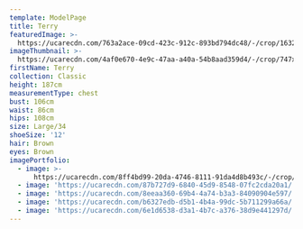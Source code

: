 ```yaml
---
template: ModelPage
title: Terry
featuredImage: >-
  https://ucarecdn.com/763a2ace-09cd-423c-912c-893bd794dc48/-/crop/1632x1219/0,92/-/preview/
imageThumbnail: >-
  https://ucarecdn.com/4af0e670-4e9c-47aa-a40a-54b8aad359d4/-/crop/747x1167/367,57/-/preview/
firstName: Terry
collection: Classic
height: 187cm
measurementType: chest
bust: 106cm
waist: 86cm
hips: 108cm
size: Large/34
shoeSize: '12'
hair: Brown
eyes: Brown
imagePortfolio:
  - image: >-
      https://ucarecdn.com/8ff4bd99-20da-4746-8111-91da4d8b493c/-/crop/735x1207/378,69/-/preview/
  - image: 'https://ucarecdn.com/87b727d9-6840-45d9-8548-07fc2cda20a1/'
  - image: 'https://ucarecdn.com/8eeaa360-69b4-4a74-b3a3-84090904e597/'
  - image: 'https://ucarecdn.com/b6327edb-d5b1-4b4a-99dc-5b711299a66a/'
  - image: 'https://ucarecdn.com/6e1d6538-d3a1-4b7c-a376-38d9e441297d/'
---
```


